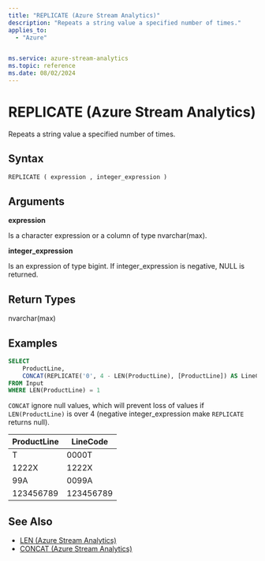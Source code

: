 ```yaml
---
title: "REPLICATE (Azure Stream Analytics)"
description: "Repeats a string value a specified number of times."
applies_to:
  - "Azure"


ms.service: azure-stream-analytics
ms.topic: reference
ms.date: 08/02/2024
---
```


# REPLICATE (Azure Stream Analytics)

Repeats a string value a specified number of times.

## Syntax

```SQL
REPLICATE ( expression , integer_expression )
```

## Arguments

**expression**

Is a character expression or a column of type nvarchar(max).

**integer_expression**

Is an expression of type bigint. If integer_expression is negative, NULL is returned.

## Return Types

nvarchar(max)

## Examples

```SQL
SELECT
    ProductLine,
    CONCAT(REPLICATE('0', 4 - LEN(ProductLine), [ProductLine]) AS LineCode
FROM Input
WHERE LEN(ProductLine) = 1
```

`CONCAT` ignore null values, which will prevent loss of values if `LEN(ProductLine)` is over 4 (negative integer_expression make `REPLICATE` returns null).

|ProductLine|LineCode|
|-|-|
|T|0000T|
|1222X|1222X|
|99A|0099A|
|123456789|123456789|

## See Also

- [LEN (Azure Stream Analytics)](len-azure-stream-analytics.md)
- [CONCAT (Azure Stream Analytics)](concat-azure-stream-analytics.md)
